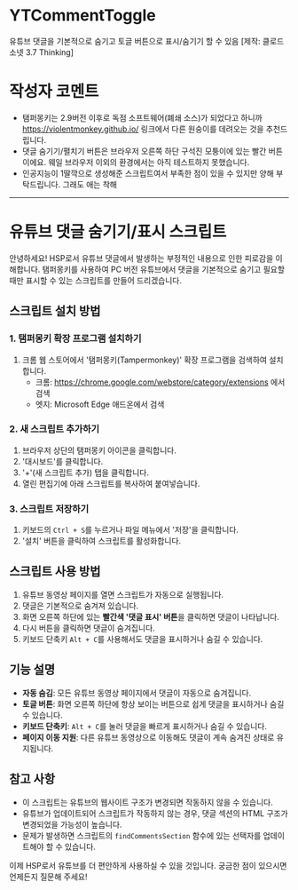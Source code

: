 # YTCommentToggle
유튜브 댓글을 기본적으로 숨기고 토글 버튼으로 표시/숨기기 할 수 있음 [제작: 클로드 소넷 3.7 Thinking]

# 작성자 코멘트
- 탬퍼몽키는 2.9버전 이후로 독점 소프트웨어(폐쇄 소스)가 되었다고 하니까 https://violentmonkey.github.io/ 링크에서 다른 원숭이를 데려오는 것을 추천드립니다.
- 댓글 숨기기/펼치기 버튼은 브라우저 오른쪽 하단 구석진 모퉁이에 있는 빨간 버튼이에요. 웨일 브라우저 이외의 환경에서는 아직 테스트하지 못했습니다.
- 인공지능이 1딸깍으로 생성해준 스크립트여서 부족한 점이 있을 수 있지만 양해 부탁드립니다. 그래도 애는 착해

---

# 유튜브 댓글 숨기기/표시 스크립트

안녕하세요! HSP로서 유튜브 댓글에서 발생하는 부정적인 내용으로 인한 피로감을 이해합니다. 탬퍼몽키를 사용하여 PC 버전 유튜브에서 댓글을 기본적으로 숨기고 필요할 때만 표시할 수 있는 스크립트를 만들어 드리겠습니다.

## 스크립트 설치 방법

### 1. 탬퍼몽키 확장 프로그램 설치하기

1. 크롬 웹 스토어에서 '탬퍼몽키(Tampermonkey)' 확장 프로그램을 검색하여 설치합니다.
   - 크롬: https://chrome.google.com/webstore/category/extensions 에서 검색
   - 엣지: Microsoft Edge 애드온에서 검색

### 2. 새 스크립트 추가하기

1. 브라우저 상단의 탬퍼몽키 아이콘을 클릭합니다.
2. '대시보드'를 클릭합니다.
3. '+'(새 스크립트 추가) 탭을 클릭합니다.
4. 열린 편집기에 아래 스크립트를 복사하여 붙여넣습니다.

### 3. 스크립트 저장하기

1. 키보드의 `Ctrl + S`를 누르거나 파일 메뉴에서 '저장'을 클릭합니다.
2. '설치' 버튼을 클릭하여 스크립트를 활성화합니다.

## 스크립트 사용 방법

1. 유튜브 동영상 페이지를 열면 스크립트가 자동으로 실행됩니다.
2. 댓글은 기본적으로 숨겨져 있습니다.
3. 화면 오른쪽 하단에 있는 **빨간색 '댓글 표시' 버튼**을 클릭하면 댓글이 나타납니다.
4. 다시 버튼을 클릭하면 댓글이 숨겨집니다.
5. 키보드 단축키 `Alt + C`를 사용해서도 댓글을 표시하거나 숨길 수 있습니다.

## 기능 설명

- **자동 숨김**: 모든 유튜브 동영상 페이지에서 댓글이 자동으로 숨겨집니다.
- **토글 버튼**: 화면 오른쪽 하단에 항상 보이는 버튼으로 쉽게 댓글을 표시하거나 숨길 수 있습니다.
- **키보드 단축키**: `Alt + C`를 눌러 댓글을 빠르게 표시하거나 숨길 수 있습니다.
- **페이지 이동 지원**: 다른 유튜브 동영상으로 이동해도 댓글이 계속 숨겨진 상태로 유지됩니다.

## 참고 사항

- 이 스크립트는 유튜브의 웹사이트 구조가 변경되면 작동하지 않을 수 있습니다.
- 유튜브가 업데이트되어 스크립트가 작동하지 않는 경우, 댓글 섹션의 HTML 구조가 변경되었을 가능성이 높습니다.
- 문제가 발생하면 스크립트의 `findCommentsSection` 함수에 있는 선택자를 업데이트해야 할 수 있습니다.

이제 HSP로서 유튜브를 더 편안하게 사용하실 수 있을 것입니다. 궁금한 점이 있으시면 언제든지 질문해 주세요!
